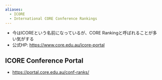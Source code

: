 ```yaml
---
aliases:
  - ICORE
  - International CORE Conference Rankings
---
```

- 今はICOREという名前になっているが、CORE Rankingと呼ばれることが多い気がする
- 公式HP: https://www.core.edu.au/icore-portal
## ICORE Conference Portal
- https://portal.core.edu.au/conf-ranks/
